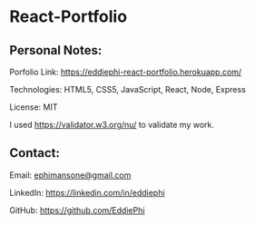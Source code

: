 # React-Portfolio


## Personal Notes:

Porfolio Link: https://eddiephi-react-portfolio.herokuapp.com/

<!-- Screenshot:
![React Porfolio]() -->

Technologies: HTML5, CSS5, JavaScript, React, Node, Express

License: MIT

I used https://validator.w3.org/nu/ to validate my work.

## Contact:

Email: ephimansone@gmail.com 

LinkedIn: https://linkedin.com/in/eddiephi

GitHub: https://github.com/EddiePhi
